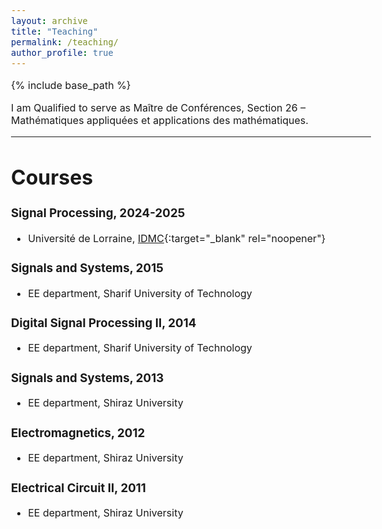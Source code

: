 ```yaml
---
layout: archive
title: "Teaching"
permalink: /teaching/
author_profile: true
---
```


<style type="text/css"> body{ font-size: 12pt; } </style>

{% include base_path %}

<!-- * ## [Machine Learning](https://sites.google.com/site/marianneclausel/home/lectures-2021-2022/m1-nlp-sco?authuser=0){:target="_blank" rel="noopener"}

  * 2021, 2022, [IDMC](https://idmc.univ-lorraine.fr/){:target="_blank" rel="noopener"}

* ## [Statistics and Probability](https://sites.google.com/site/marianneclausel/home/lectures-2021-2022/m1-nlp-sco?authuser=0){:target="_blank" rel="noopener"}

  * 2021, [IDMC](https://idmc.univ-lorraine.fr/){:target="_blank" rel="noopener"}

* ## [Advanced Artificial Intelligence](https://telecomnancy.univ-lorraine.fr/training/3eme-annee/?lang=en){:target="_blank" rel="noopener"}

  * 2022, [Telecom Nancy](https://telecomnancy.univ-lorraine.fr/?lang=en){:target="_blank" rel="noopener"} -->




I am Qualified to serve as Maître de Conférences, Section 26 – Mathématiques appliquées et applications des mathématiques.

---

# Courses

### Signal Processing, 2024-2025

  * Université de Lorraine, [IDMC](https://idmc.univ-lorraine.fr/){:target="_blank" rel="noopener"}

### Signals and Systems, 2015

  * EE department, Sharif University of Technology

### Digital Signal Processing II, 2014

  * EE department, Sharif University of Technology

### Signals and Systems, 2013

  * EE department, Shiraz University

### Electromagnetics, 2012

  * EE department, Shiraz University

### Electrical Circuit II, 2011

  * EE department, Shiraz University


